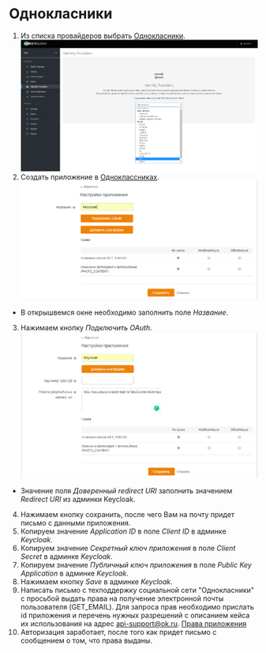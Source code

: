 # Однокласники

1. Из списка провайдеров выбрать [Однокласники](https://ok.ru).
![Выбор провайдера](screenshots/ok_provider_1.png)
2. Создать приложение в [Одноклассниках](https://apiok.ru/dev/app/create).
![Создание приложения](screenshots/ok_provider_2.png)
+ В открышвемся окне необходимо заполнить поле *Название*. 
3. Нажимаем кнопку *Подключить OAuth*. 
![Доверенный redirect URI](screenshots/ok_provider_3.png)
+ Значение поля *Доверенный redirect URI* заполнить значением *Redirect URI* из админки Keycloak.
4. Нажимаем кнопку сохранить, после чего Вам на почту придет письмо с данными приложения.
5. Копируем значение *Application ID* в поле *Client ID* в админке *Keycloak*.
6. Копируем значение *Секретный ключ приложения* в поле *Client Secret* в админке *Keycloak*.
7. Копируем значение *Публичный ключ приложения* в поле *Public Key Application* в админке *Keycloak*.
8. Нажимаем кнопку *Save* в админке *Keycloak*.
9. Написать письмо с техподдержку социальной сети "Однокласники" с просьбой выдать права на получение электронной почты 
пользователя (GET_EMAIL). Для запроса прав необходимо прислать id приложения и перечень нужных разрешений с описанием 
кейса их использования на адрес api-support@ok.ru. [Права приложения](https://apiok.ru/ext/oauth/permissions)
10. Авторизация заработает, после того как придет письмо с сообщением о том, что права выданы.
